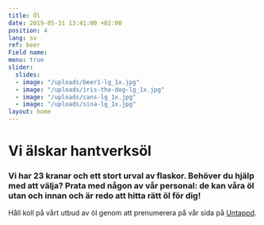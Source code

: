 ```yaml
---
title: Öl
date: 2019-05-31 13:41:00 +02:00
position: 4
lang: sv
ref: beer
Field name: 
menu: true
slider:
  slides:
  - image: "/uploads/beer1-lg_1x.jpg"
  - image: "/uploads/iris-the-dog-lg_1x.jpg"
  - image: "/uploads/cans-lg_1x.jpg"
  - image: "/uploads/sina-lg_1x.jpg"
layout: home
---
```


# Vi älskar <span style = "white-space: nowrap"> hantverksöl </span>

### Vi har 23 kranar och ett stort urval av flaskor. Behöver du hjälp med att välja? Prata med någon av vår personal: de kan våra öl utan och innan och är redo att hitta rätt öl för dig!

Håll koll på vårt utbud av öl genom att prenumerera på vår sida på <a href="{{site.untappd}}" target="_blank">Untappd</a>.

<div id="beers">
  <div id="menu-container"></div>
  <script>
    !function(e,n){var t=document.createElement("script"),a=document.getElementsByTagName("script")[0];t.async=1,a.parentNode.insertBefore(t,a),t.onload=t.onreadystatechange=function(e,a){(a||!t.readyState||/loaded|complete/.test(t.readyState))&&(t.onload=t.onreadystatechange=null,t=void 0,a||n&&n())},t.src=e}("https://embed-menu-preloader.untappdapi.com/embed-menu-preloader.min.js",function(){PreloadEmbedMenu("menu-container",25908,99278)});
  </script>
</div>
